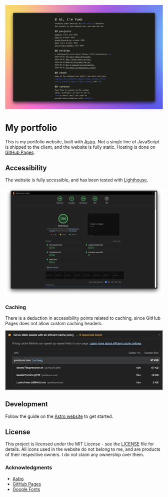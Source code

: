 ![Preview of the website](/public/placeholder-social.png)

# My portfolio

This is my portfolio website, built with [Astro](https://astro.build/). Not a single line of JavaScript is shipped to the client, and the website is fully static. Hosting is done on [GitHub Pages](https://pages.github.com/).

## Accessibility

The website is fully accessible, and has been tested with [Lighthouse](https://googlechrome.github.io/lighthouse/viewer/?psiurl=https%3A%2F%2Fyumiizumi.com).

![Lighthouse report](/readme/lighthouse.png)

### Caching

There is a deduction in accessibility points related to caching, since GitHub Pages does not allow custom caching headers.

![Issue with caching and GitHub Pages](/readme/caching.png)

## Development

Follow the guide on the [Astro website](https://docs.astro.build/en/getting-started/) to get started.

## License

This project is licensed under the MIT License - see the [LICENSE](LICENSE) file for details. All icons used in the website do not belong to me, and are products of their respective owners. I do not claim any ownership over them.

### Acknowledgments

- [Astro](https://astro.build/)
- [GitHub Pages](https://pages.github.com/)
- [Google Fonts](https://fonts.google.com/)

